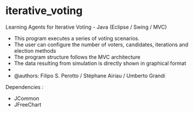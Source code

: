 # iterative_voting
Learning Agents for Iterative Voting - Java (Eclipse / Swing / MVC)

* This program executes a series of voting scenarios.
* The user can configure the number of voters, candidates, iterations and election methods
* The program structure follows the MVC architecture  
* The data resulting from simulation is directly shown in graphical format
*
* @authors: Filipo S. Perotto / Stéphane Airiau / Umberto Grandi

Dependencies :
- JCommon
- JFreeChart

